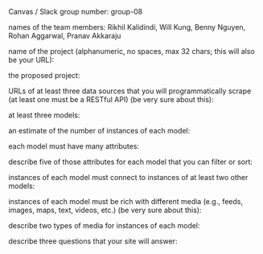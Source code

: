 Canvas / Slack group number: 
group-08

names of the team members: 
Rikhil Kalidindi, Will Kung, Benny Nguyen, Rohan Aggarwal, Pranav Akkaraju

name of the project (alphanumeric, no spaces, max 32 chars; this will also be your URL):


the proposed project:


URLs of at least three data sources that you will programmatically scrape (at least one must be a RESTful API) (be very sure about this):


at least three models:


an estimate of the number of instances of each model:


each model must have many attributes:


describe five of those attributes for each model that you can filter or sort:


instances of each model must connect to instances of at least two other models:


instances of each model must be rich with different media (e.g., feeds, images, maps, text, videos, etc.) (be very sure about this):


describe two types of media for instances of each model:


describe three questions that your site will answer:
